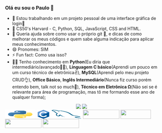 ### Olá eu sou o Paulo 👋


- 🔭 Estou trabalhando em um projeto pessoal de uma interface gráfica de login🐍
- 🌱 CS50's Harvard - C, Python, SQL, JavaScript, CSS and HTML.
- 🤔 Queria ajuda sobre como usar o próprio git 🤣, e dicas de como melhorar os meus códigos e quem sabe alguma indicação para aplicar meus conhecimentos.
- 😄 Pronomes: SIM
- ⚡ Fun fact: Como usa isso?
- 🐱‍👤 Tenho conhecimento em **Python**(Eu diria que intermediário/avançado🤷‍♂️), **Linguagem C básico**(Aprendi um pouco em um curso técnico de eletrônica✌), **MySQL**(Aprendi pelo meu projeto CRUD👌), **Office Básico**, **Inglês Intermediário**(Nunca fiz curso porém entendo bem, talk not so much👀), **Técnico em Eletrônica Ω**(Não sei se é relevante para área de programação, mas tô me formando esse ano de qualquer forma); 

<div align="center">
  <img height="180em" src="https://github-readme-stats.vercel.app/api?username=PauloVGDS&show_icons=true&theme=transparent&include_all_commits=true&count_private=true"/>
  <img height="160em" src="https://github-readme-stats.vercel.app/api/top-langs/?username=PauloVGDS&layout=compact&langs_count=7&theme=transparent"/>
</div>
<div>
  <img align="center" height="30" width="100" src="https://raw.githubusercontent.com/devicons/devicon/master/icons/python/python-original.svg">
  <img align="center" height="30" width="45" src="https://raw.githubusercontent.com/devicons/devicon/master/icons/c/c-original.svg">
  <img align="center" height="30" width="100" src="https://raw.githubusercontent.com/devicons/devicon/master/icons/mysql/mysql-original.svg">
  <img align="center" height="30" width="120" src="https://img.shields.io/badge/Microsoft_Excel-217346?style=for-the-badge&logo=microsoft-excel&logoColor=white">
  <a href = "https://steamcommunity.com/profiles/76561198276672754/"><img height="30" width="100" align="center" src="https://img.shields.io/badge/Steam-000000?style=for-the-badge&logo=steam&logoColor=white"_blank"></a>
    <a href = "https://discord.gg/hZeuT59k"><img align="center" height="30" width="120" src="https://img.shields.io/badge/Discord-7289DA?style=for-the-badge&logo=discord&logoColor=white"></a>
  <img align="center" height="30" width="120" src="https://img.shields.io/badge/Windows-0078D6?style=for-the-badge&logo=windows&logoColor=white">
  
</div>
